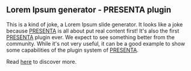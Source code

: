 ## Lorem Ipsum generator - PRESENTA plugin

This is a kind of joke, a Lorem Ipsum slide generator.
It looks like a joke because [PRESENTA](https://www.presenta.cc/) is all about put real content first!
It's also the first [PRESENTA](https://www.presenta.cc/) plugin ever. We expect to see something better from the community.
While it's not very useful, it can be a good example to show some capabilities of the plugin system of [PRESENTA](https://www.presenta.cc/).

Read [here](https://github.com/presenta-software/PRESENTA-SDK/wiki/Documentation) to discover more.